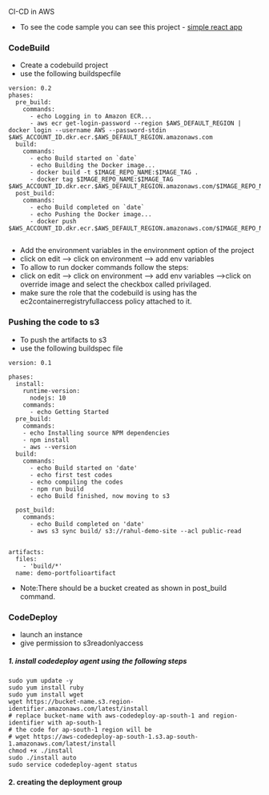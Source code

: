 CI-CD in AWS

- To see the code sample you can see this project - [simple react app](https://github.com/itzrahulyadav/myportfolio.git)
### CodeBuild
- Create a codebuild project
- use the following buildspecfile
```
version: 0.2    
phases:
  pre_build:
    commands:
      - echo Logging in to Amazon ECR...
      - aws ecr get-login-password --region $AWS_DEFAULT_REGION | docker login --username AWS --password-stdin $AWS_ACCOUNT_ID.dkr.ecr.$AWS_DEFAULT_REGION.amazonaws.com
  build:
    commands:
      - echo Build started on `date`
      - echo Building the Docker image...          
      - docker build -t $IMAGE_REPO_NAME:$IMAGE_TAG .
      - docker tag $IMAGE_REPO_NAME:$IMAGE_TAG $AWS_ACCOUNT_ID.dkr.ecr.$AWS_DEFAULT_REGION.amazonaws.com/$IMAGE_REPO_NAME:$IMAGE_TAG      
  post_build:
    commands:
      - echo Build completed on `date`
      - echo Pushing the Docker image...
      - docker push $AWS_ACCOUNT_ID.dkr.ecr.$AWS_DEFAULT_REGION.amazonaws.com/$IMAGE_REPO_NAME:$IMAGE_TAG


```

- Add the environment variables in the environment option of the project
- click on edit --> click on environment --> add env variables
- To allow to run docker commands follow the steps:
-  click on edit --> click on environment --> add env variables -->click on override image and select the checkbox called privilaged.
- make sure the role that the codebuild is using has the ec2containerregistryfullaccess policy attached to it.
### Pushing the code to s3
- To push the artifacts to s3
- use the following buildspec file

```
version: 0.1

phases:
  install:
    runtime-version:
      nodejs: 10
    commands:
      - echo Getting Started
  pre_build:
    commands:
    - echo Installing source NPM dependencies
    - npm install
    - aws --version
  build:
    commands:
      - echo Build started on 'date'
      - echo first test codes
      - echo compiling the codes
      - npm run build
      - echo Build finished, now moving to s3

  post_build:
    commands:
      - echo Build completed on 'date'
      - aws s3 sync build/ s3://rahul-demo-site --acl public-read


artifacts:
  files:
    - 'build/*'
  name: demo-portfolioartifact

```

- Note:There should be a bucket created as shown in post_build command.

### CodeDeploy

- launch an instance
- give permission to s3readonlyaccess
##### 1. install codedeploy agent using the following steps

```
sudo yum update -y
sudo yum install ruby 
sudo yum install wget
wget https://bucket-name.s3.region-identifier.amazonaws.com/latest/install
# replace bucket-name with aws-codedeploy-ap-south-1 and region-identifier with ap-south-1
# the code for ap-south-1 region will be
# wget https://aws-codedeploy-ap-south-1.s3.ap-south-1.amazonaws.com/latest/install
chmod +x ./install
sudo ./install auto
sudo service codedeploy-agent status

```

#### 2. creating the deployment group



